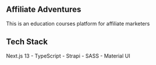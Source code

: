 ## Affiliate Adventures

This is an education courses platform for affiliate marketers 

## Tech Stack

Next.js 13 - TypeScript - Strapi - SASS - Material UI 
